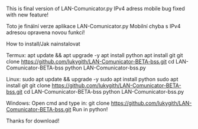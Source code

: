 This is final version of LAN-Comunicator.py
IPv4 adress mobile bug fixed with new feature!

Toto je finální verze aplikace LAN-Comunicator.py
Mobilní chyba s IPv4 adresou opravena novou funkcí!


How to install/Jak nainstalovat

Termux:
apt update && apt upgrade -y
apt install python
apt install git
git clone https://github.com/lukygith/LAN-Comunicator-BETA-bss.git
cd LAN-Comunicator-BETA-bss
python LAN-Comunicator-bss.py

Linux:
sudo apt update && upgrade -y
sudo apt install python
sudo apt install git
git clone https://github.com/lukygith/LAN-Comunicator-BETA-bss.git
cd LAN-Comunicator-BETA-bss
python LAN-Comunicator-bss.py

Windows:
Open cmd and type in:
git clone https://github.com/lukygith/LAN-Comunicator-BETA-bss.git
Run in python!


Thanks for download!
